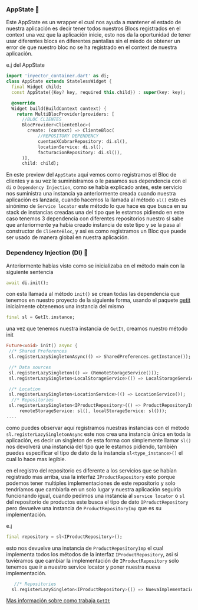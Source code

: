 ### AppState 🔮

Este AppState es un wrapper el cual nos ayuda a mantener el estado de nuestra aplicación es decir tener todos nuestros Blocs registrados en el context una vez que la aplicación inicie, esto nos da la oportunidad de tener usar diferentes blocs en diferentes pantallas sin el miedo de obtener un error de que nuestro bloc no se ha registrado en el context de nuestra aplicación.

e.j del AppState
```dart
import 'inyector_container.dart' as di;
class AppState extends StatelessWidget {
  final Widget child;
  const AppState({Key? key, required this.child}) : super(key: key);

  @override
  Widget build(BuildContext context) {
    return MultiBlocProvider(providers: [      
      //BLOC CLIENTES
      BlocProvider<ClienteBloc>(
        create: (context) => ClienteBloc(
            //REPOSITORY DEPENDENCY
            cuentasXCobrarRepository: di.sl(),
            locationService: di.sl(),
            facturacionRepository: di.sl()),
      )],
      child: child);
```
En este preview del `AppState` aquí vemos como registramos el Bloc de clientes y a su vez le suministramos o le pasamos sus dependencia con el `di` o `Dependency Injection`, como se había explicado antes, este servicio nos suministra una instancia ya anteriormente creada cuando nuestra aplicación es lanzada, cuando hacemos la llamada al método `sl()` esto es sinónimo de `Service locator` este método lo que hace es que busca en su stack de instancias creadas una del tipo que le estamos pidiendo en este caso tenemos 3 dependencia con diferentes repositorios nuestro sl sabe que anteriormente ya había creado instancia de este tipo y se la pasa al constructor de `ClienteBloc`, y asi es como registramos un Bloc que puede ser usado de manera global en nuestra aplicación.


### Dependency Injection (DI) 💉

Anteriormente habías visto como se inicializaba en el método main con la siguiente sentencia
``` dart
await di.init();
```
con esta llamada al método `init()` se crean todas las dependencia que tenemos en nuestro proyecto de la siguiente forma, usando el paquete [getit](https://pub.dev/packages/get_it) inicialmente obtenemos una instancia del mismo 
```dart 
final sl = GetIt.instance;
 ```
 una vez que tenemos nuestra instancia de `GetIt`, creamos nuestro método init
 ```dart
 Future<void> init() async {
  //* Shared Preferences
  sl.registerLazySingletonAsync(() => SharedPreferences.getInstance());

  //* Data sources
  sl.registerLazySingleton(() => (RemoteStorageService()));
  sl.registerLazySingleton<LocalStorageService>(() => LocalStorageService());

  //* Location
  sl.registerLazySingleton<LocationService>(() => LocationService());
   //* Repositories
  sl.registerLazySingleton<IProductRepository>(() => ProductRepositoryImp(
      remoteStorageService: sl(), localStorageService: sl()));
....
 ```
como puedes observar aquí registramos nuestras instancias con el método `sl.registerLazySingletonAsync` este nos crea una instancia única en toda la aplicación, es decir un singleton de esta forma con simplemente llamar `sl()` nos devolverá una instancia del tipo que le estamos pidiendo, también puedes especificar el tipo de dato de la instancia `sl<type_instance>()` el cual lo hace mas legible.

en el registro del repositorio es diferente a los servicios que se habían registrado mas arriba, usa la interfaz `IProductRepository`
esto porque podemos tener multiples implementaciones de este repositorio y solo tendríamos que cambiarla en un solo lugar y nuestra aplicación seguiría funcionando igual, cuando pedimos una instancia al `service locator` o `sl` del repositorio de productos este busca el tipo de dato `IProductRepository` pero devuelve una instancia de `ProductRepositoryImp` que es su implementación.

e.j
```dart
final repository = sl<IProductRepository>();
```
esto nos devuelve una instancia de `ProductRepositoryImp` el cual implementa todos los métodos de la interfaz `IProductRepository`, asi si tuviéramos que cambiar la implementación de `IProductRepository` solo tenemos que ir a nuestro service locator y poner nuestra nueva implementación.

```dart
   //* Repositories
  sl.registerLazySingleton<IProductRepository>(() => NuevaImplementacion());
```
[Mas información sobre como trabaja `GetIt`](https://www.burkharts.net/apps/blog/one-to-find-them-all-how-to-use-service-locators-with-flutter/)